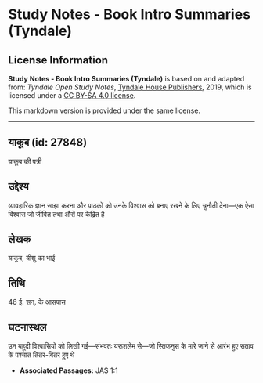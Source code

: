 # Study Notes - Book Intro Summaries (Tyndale)

## License Information

**Study Notes - Book Intro Summaries (Tyndale)** is based on and adapted from: _Tyndale Open Study Notes_, [Tyndale House Publishers](https://tyndaleopenresources.com/), 2019, which is licensed under a [CC BY-SA 4.0 license](https://creativecommons.org/licenses/by-sa/4.0/legalcode.en).

This markdown version is provided under the same license.



--------------------------------

## याकूब (id: 27848)

याकूब की पत्री

उद्देश्य
--------

व्यावहारिक ज्ञान साझा करना और पाठकों को उनके विश्वास को बनाए रखने के लिए चुनौती देना—एक ऐसा विश्वास जो जीवित तथा औरों पर केंद्रित है

लेखक
----

याकूब, यीशु का भाई

तिथि
----

46 ई. सन्. के आसपास

घटनास्थल
--------

उन यहूदी विश्वासियों को लिखी गई—संभवतः यरूशलेम से—जो स्तिफनुस के मारे जाने से आरंभ हुए सताव के पश्चात तितर\-बितर हुए थे

* **Associated Passages:** JAS 1:1


